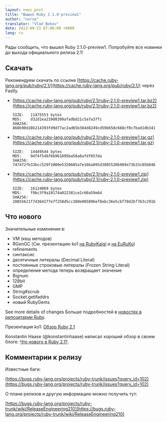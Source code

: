 ```yaml
---
layout: news_post
title: "Вышел Ruby 2.1.0-preview1"
author: "nurse"
translator: "Vlad Bokov"
date: 2013-09-23 07:00:00 +0000
lang: ru
---
```


Рады сообщить, что вышел Ruby 2.1.0-preview1.
Попробуйте все новинки до выхода официального релиза 2.1!

## Скачать

Рекомендуем скачать по ссылке
[https://cache.ruby-lang.org/pub/ruby/2.1/](https://cache.ruby-lang.org/pub/ruby/2.1/)
через Fastly.

* [https://cache.ruby-lang.org/pub/ruby/2.1/ruby-2.1.0-preview1.tar.bz2](https://cache.ruby-lang.org/pub/ruby/2.1/ruby-2.1.0-preview1.tar.bz2)

      SIZE:   11475553 bytes
      MD5:    d32d1ea23988399afadbd21c5a7a37fc
      SHA256: 860b90d28b214393fd9d77ac2ad65b384d8249cd59b658c668cf0c7bad1db341

* [https://cache.ruby-lang.org/pub/ruby/2.1/ruby-2.1.0-preview1.tar.gz](https://cache.ruby-lang.org/pub/ruby/2.1/ruby-2.1.0-preview1.tar.gz)

      SIZE:   14449544 bytes
      MD5:    9df4f546f6b961895ba58a8afdf857da
      SHA256: 747472fb33bcc529f1000e5320605a7e166a095d3805520b989e73b33c05b046

* [https://cache.ruby-lang.org/pub/ruby/2.1/ruby-2.1.0-preview1.zip](https://cache.ruby-lang.org/pub/ruby/2.1/ruby-2.1.0-preview1.zip)

      SIZE:   16124069 bytes
      MD5:    f9bc3f9a10174a022381ce2c60a59e64
      SHA256: 28855621f7d364277e7f258d5cc380e005896ef8ebc36e5cbf78d2bf763c291b

## Что нового

Значительные изменения в:

* VM (кеш методов)
* RGenGC (См. презентацию ko1 [на RubyKaigi](http://rubykaigi.org/2013/talk/S73) и [на EuRuKo](http://www.atdot.net/~ko1/activities/Euruko2013-ko1.pdf))
* refinements
* синтаксис
* десятичные литералы (Decimal Literal)
* постоянные строковые литералы (Frozen String Literal)
* определение метода теперь возвращает значение
* Bignum
* 128bit
* GMP
* String#scrub
* Socket.getifaddrs
* новый RubyGems

See more details of changes
Больше подробностей в [новостях в репозитарии Ruby](https://github.com/ruby/ruby/blob/trunk/NEWS).

Презентация ko1: [Обзор Ruby 2.1](http://www.atdot.net/~ko1/activities/toruby05-ko1.pdf)

Konstantin Haase (@konstantinhaase) написал хороший обзор в своем блоге: [Что нового в Ruby 2.1?](http://rkh.im/ruby-2.1).

## Комментарии к релизу

Известные баги:

[https://bugs.ruby-lang.org/projects/ruby-trunk/issues?query_id=102](https://bugs.ruby-lang.org/projects/ruby-trunk/issues?query_id=102)

О плане релизов и другую информацию можно получить тут:

[https://bugs.ruby-lang.org/projects/ruby-trunk/wiki/ReleaseEngineering210](https://bugs.ruby-lang.org/projects/ruby-trunk/wiki/ReleaseEngineering210)
